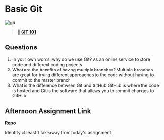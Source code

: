 # Basic Git

![git](https://git-scm.com/images/branching-illustration@2x.png)

> **📖 [GIT 101](https://codeworksacademy.com/fs-student-guide/resources/wk1/01-GIT)**

## Questions

1. In your own words, why do we use Git?
  As an online service to store code and different coding projects
2. What are the benefits of having multiple branches?
  Multiple branches are great for trying different approaches to the code without having to commit to the master branch
3. What is the difference between Git and GitHub
  GitHub is where the code is hosted and Git is the software that allows you to commit changes to GitHub
## Afternoon Assignment Link

**[Repo](https://github.com/maxbennett0/fs-journal)**

Identify at least 1 takeaway from today's assignment
